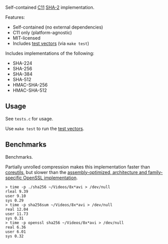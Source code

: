 Self-contained [C11][] [SHA-2][] implementation.

Features:
* Self-contained (no external dependencies)
* C11 only (platform-agnostic)
* MIT-licensed
* Includes [test vectors][] (via `make test`)

Includes implementations of the following:
* SHA-224
* SHA-256
* SHA-384
* SHA-512
* HMAC-SHA-256
* HMAC-SHA-512

Usage
-----
See `tests.c` for usage.

Use `make test` to run the [test vectors][].

Benchmarks
----------
Benchmarks.

Partially unrolled compression makes this implementation faster than
[coreutils][], but slower than the [assembly-optimized, architecture and
family-specific OpenSSL implementation][openssl-asm-sha].

```
> time -p ./sha256 ~/Videos/8x*avi > /dev/null
rleal 9.39
user 9.10
sys 0.29
> time -p sha256sum ~/Videos/8x*avi > /dev/null
real 12.04
user 11.73
sys 0.31
> time -p openssl sha256 ~/Videos/8x*avi > /dev/null
real 6.36
user 6.01
sys 0.32
```

  [sha-2]: https://en.wikipedia.org/wiki/SHA-2 "Secure Hash Algorithm 2"
  [c11]: https://en.wikipedia.org/wiki/C11_(C_standard_revision) "C11 standard of the C programming language"
  [coreutils]: https://www.gnu.org/software/coreutils/ "GNU core utilities"
  [openssl-asm-sha]: https://github.com/openssl/openssl/tree/master/crypto/sha/asm "assembly-optimized OpenSSL SHA-2 implementation."
  [test vectors]: https://www.di-mgt.com.au/sha_testvectors.html "SHA test vectors."
